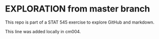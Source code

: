 # EXPLORATION from master branch

This repo is part of a STAT 545 exercise to explore GitHub and markdown.

This line was added locally in cm004.